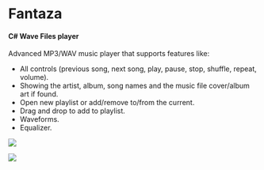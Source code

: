 <h1>Fantaza</h1>
<h4>C# Wave Files player</h4>

Advanced MP3/WAV music player that supports features like:

- All controls (previous song, next song, play, pause, stop, shuffle, repeat, volume).
- Showing the artist, album, song names and the music file cover/album art if found.
- Open new playlist or add/remove to/from the current.
- Drag and drop to add to playlist.
- Waveforms.
- Equalizer.

![](https://imgur.com/KdJ2psN.png)

![](https://imgur.com/QNkqaMi.png)
